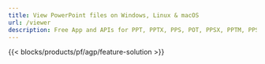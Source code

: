 ```yaml
---
title: View PowerPoint files on Windows, Linux & macOS 
url: /viewer
description: Free App and APIs for PPT, PPTX, PPS, POT, PPSX, PPTM, PPSM, POTX, POTM and ODP Viewer
---
```


{{< blocks/products/pf/agp/feature-solution >}} 

